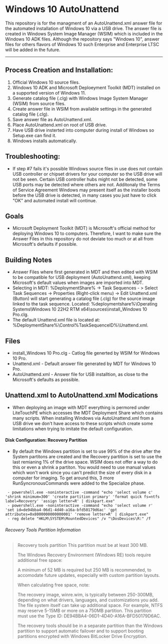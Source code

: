 # Windows 10 AutoUnattend
This repository is for the managment of an AutoUnattend.xml answer file for the automated installation of Windows 10 via a USB drive. The answer file is created in Windows System Image Manager (WSIM) which is included in the Windows 10 ADK files. Although the repository says "Windows 10", answer files for others flavors of Windows 10 such Enterprise and Enterprise LTSC will be added in the future.

---
## Process Creation and Installation:
1. Official Windows 10 source files.
2. Windows 10 ADK and Microsoft Deploeyment Toolkit (MDT) installed on a supported version of Windows 11.
3. Generate catalog file (.clg) with Windows Image System Manager (WSIM) from source files.
4. Create answer file in WSIM from available settings in the generated catalog file (.clg).
5. Save answer file as AutoUnattend.xml.
6. Place AutoUnattend.xml on root of USB drive.
7. Have USB drive insterted into computer during install of Windows so Setup.exe can find it.
8. Windows installs automatically.

## Troubleshooting:
- If step #7 fails it's possible Windows source files in use does not contain USB controller or chipset drivers for your computer so the USB drive will not be seen. Certain USB controller hubs might not be detected, some USB ports may be detected where others are not. Additonaly the Terms of Service Agreement Windows may present itself as the installer boots before the USB drive is detected, in many cases you just have to click "OK" and automated install will continue.
## Goals
- Microsoft Deployment Toolkit (MDT) is Microsoft's official method for deploying Windows 10 to computers. Therefore, I want to make sure the Answer Files in this repository do not deviate too much or at all from Microsoft's defaults if possible. 
## Building Notes
- Answer Files where first generated in MDT and then edited with WSIM to be compatible for USB deployment (AutoUnattend.xml), keeping Microsoft's default values when images are imported into MDT. 
- Selecting in MDT: %DeploymentShare% -> Task Sequences - > Select Task Sequences -> Properties (Right-click menu) -> Edit Unattend.xml (Button) will start generating a catalog file (.clg) for the source image linked to the task sequence. Located: %deploymentshare%\Operating Systems\Windows 10 22H2 RTM x64\sources\install_Windows 10 Pro.clg.
- The default Unattend.xml file is located at: %DeploymentShare%\Control\%TaskSequenceID%\Unattend.xml.
## Files
- install_Windows 10 Pro.clg - Catlog file generted by WSIM for Windows 10 Pro.
- Unattend.xml - Default answer file generated by MDT for Windows 10 Pro.
- AutoUnattend.xml - Answer file for USB installtion, as close to the Microsoft's defaults as possible.
## Unattend.xml to AutoUnattend.xml Modications
- When deploying an image with MDT everything is permored under LiteTouchPE which accesses the MDT Deployment Share which contains many scripts. When installing Windows via AutoUnattend.xml from a USB drive we don't have access to these scripts which create some limitations when trying to imitate the default configuration.
#### Disk Configuration: Recovery Partition
 - By default the Windows partition is set to use 99% of the drive after the System partitons are created and the Recovery partition is set to use the last remianing 1% of the drive space. WSIM does not offer a way to do this or even a shrink a partiton. You would need to use manual values which won't work since you can't predict the size of every disk in a computer for imaging. To get around this, 3 more RunSyncronousCommands were added to the Specialize phase.
```
 - powershell.exe -noninteractive -command "echo 'select volume c' 'shrink minimum=300' 'create partition primary' 'format quick fs=ntfs label=Recovery' 'assign letter=R' | diskpart.exe"
 - powershell.exe -noninteractive -command "echo 'select volume r' 'set id=de94bba4-06d1-4d40-a16a-bfd50179d6ac' 'gpt attributes=0x8000000000000001' 'remove letter=R' | diskpart.exe"
 - reg delete "HKLM\SYSTEM\MountedDevices" /v "\DosDevices\R:" /f
 ```
###### Recovery Tools Partition Information
> Recovery tools partition
> This partition must be at least 300 MB.
>
> The Windows Recovery Environment (Windows RE) tools require additional free space:
>
> A minimum of 52 MB is required but 250 MB is recommended, to accomodate future updates, especially with custom partition layouts.
>
> When calculating free space, note:
>
> The recovery image, winre.wim, is typically between 250-300MB, depending on what drivers, 
> languages, and customizations you add.
> The file system itself can take up additional space. 
> For example, NTFS may reserve 5-15MB or more on a 750MB partition.
> This partition must use the Type ID: DE94BBA4-06D1-4D40-A16A-BFD50179D6AC.
>
> The recovery tools should be in a separate partition than the Windows partition to support automatic failover and to support booting partitions encrypted with Windows BitLocker Drive Encryption.

